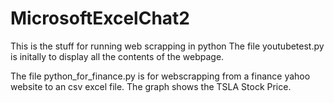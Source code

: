# MicrosoftExcelChat2
This is the stuff for running web scrapping in python
The file youtubetest.py is initally to display all the contents of the webpage. 

The file python_for_finance.py is for webscrapping from a finance yahoo website to an csv excel file. The graph shows the TSLA Stock Price.
